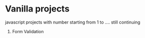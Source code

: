 # Vanilla projects

javascript projects with number starting from 1 to .... still continuing

1) Form Validation
